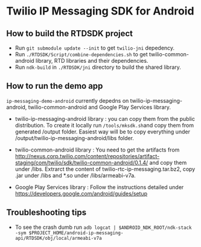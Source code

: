 # Twilio IP Messaging SDK for Android #
 
## How to build the RTDSDK project ##

* Run `git submodule update --init` to get `twilio-jni` depedency.
* Run `./RTDSDK/Script/combine-dependencies.sh` to get twilio-common-android library, RTD libraries and their dependencies.
* Run `ndk-build` in `./RTDSDK/jni` directory to build the shared library.



## How to run the demo app ##

`ip-messaging-demo-android` currently depedns on twilio-ip-messaging-android, twilio-common-android and Google Play Services library. 

* twilio-ip-messaging-android library : you can copy them from the public distribution. To create it locally run `/tools/mksdk.sh`and copy them from generated /output folder. Easiest way will be to copy everything under /output/twilio-ip-messaging-android/libs folder.
* twilio-common-android library : You need to get the artifacts from http://nexus.corp.twilio.com/content/repositories/artifact-staging/com/twilio/sdk/twilio-common-android/0.1.4/ and copy them under /libs. Extrarct the content of twilio-rtc-ip-messaging.tar.bz2, copy .jar under /libs and *.so under /libs/armeabi-v7a. 

* Google Play Services library : Follow the instructions detailed under https://developers.google.com/android/guides/setup


## Troubleshooting tips ##

* To see the crash dumb run `adb logcat | $ANDROID_NDK_ROOT/ndk-stack -sym $PROJECT_HOME/android-ip-messaging-api/RTDSDK/obj/local/armeabi-v7a`
